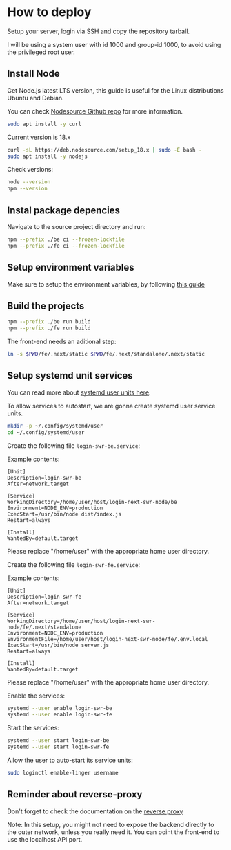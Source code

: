 # How to deploy

Setup your server, login via SSH and copy the repository tarball.

I will be using a system user with id 1000 and group-id 1000, to avoid using the privileged root user.

## Install Node

Get Node.js latest LTS version, this guide is useful for the Linux distributions Ubuntu and Debian.

You can check [Nodesource Github repo](https://github.com/nodesource/distributions) for more information.

```sh
sudo apt install -y curl
```

Current version is 18.x

```sh
curl -sL https://deb.nodesource.com/setup_18.x | sudo -E bash -
sudo apt install -y nodejs
```

Check versions:

```sh
node --version
npm --version
```

## Instal package depencies

Navigate to the source project directory and run:

```sh
npm --prefix ./be ci --frozen-lockfile
npm --prefix ./fe ci --frozen-lockfile
```

## Setup environment variables

Make sure to setup the environment variables, by following [this guide](../env-vars.md)

## Build the projects

```sh
npm --prefix ./be run build
npm --prefix ./fe run build
```

The front-end needs an aditional step:

```sh
ln -s $PWD/fe/.next/static $PWD/fe/.next/standalone/.next/static
```

## Setup systemd unit services

You can read more about [systemd user units here](https://wiki.archlinux.org/title/systemd/User).

To allow services to autostart, we are gonna create systemd user service units.

```sh
mkdir -p ~/.config/systemd/user
cd ~/.config/systemd/user
```

Create the following file `login-swr-be.service`:

Example contents:

```
[Unit]
Description=login-swr-be
After=network.target

[Service]
WorkingDirectory=/home/user/host/login-next-swr-node/be
Environment=NODE_ENV=production
ExecStart=/usr/bin/node dist/index.js
Restart=always

[Install]
WantedBy=default.target
```

Please replace "/home/user" with the appropriate home user directory.

Create the following file `login-swr-fe.service`:

Example contents:

```
[Unit]
Description=login-swr-fe
After=network.target

[Service]
WorkingDirectory=/home/user/host/login-next-swr-node/fe/.next/standalone
Environment=NODE_ENV=production
EnvironmentFile=/home/user/host/login-next-swr-node/fe/.env.local
ExecStart=/usr/bin/node server.js
Restart=always

[Install]
WantedBy=default.target
```

Please replace "/home/user" with the appropriate home user directory.

Enable the services:

```sh
systemd --user enable login-swr-be
systemd --user enable login-swr-fe
```

Start the services:

```sh
systemd --user start login-swr-be
systemd --user start login-swr-fe
```

Allow the user to auto-start its service units:

```sh
sudo loginctl enable-linger username
```

## Reminder about reverse-proxy

Don't forget to check the documentation on the [reverse proxy](./reverse-proxy.md)

Note: In this setup, you might not need to expose the backend directly to the outer network, unless you really need it.
You can point the front-end to use the localhost API port.

